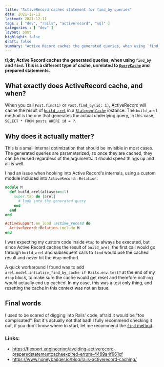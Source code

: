 ```yaml
---
title: "ActiveRecord caches statement for find_by queries"
date: 2021-12-11
lastmod: 2021-12-11
tags : [ "dev", "rails", "activerecord", "sql" ]
categories : [ "dev" ]
layout: post
highlight: false
draft: false
summary: "Active Record caches the generated queries, when using `find_by` and `find`"
---
```


__tl;dr; Active Record caches the generated queries, when using `find_by` and `find`. This is a different type of cache, unrelated to [`QueryCache`][query-cache] and prepared statements.__


## What exactly does ActiveRecord cache, and when?

When you call `Post.find(1)` or `Post.find_by(id: 1)`, ActiveRecord will cache the result of [`build_arel`][build-arel] in a [`StatementCache`][statement-cache] instance. The `build_arel` method is the one that generates the actual underlying query, in this case, `SELECT * FROM posts WHERE id = ?`.

## Why does it actually matter?

This is a small internal optimization that should be invisible in most cases. The generated queries are parameterized, so once they are cached, they can be reused regardless of the arguments. It should speed things up and all is well.

I had an issue when hooking into Active Record's internals, using a custom module included into `ActiveRecord::Relation`:

```ruby
module M
  def build_arel(aliases=nil)
    super.tap do |arel|
      # look into the generated query
    end
  end
end

ActiveSupport.on_load :active_record do
  ActiveRecord::Relation.include M
end
```

I was expecting my custom code inside `#tap` to always be executed, but since Active Record caches the result of `build_arel`, the first call would go through `build_arel` and subsequent calls to `find` would use the cached result and never hit the `#tap` method.

A quick workaround I found was to add `arel.model.intialize_find_by_cache if Rails.env.test?` at the end of my `#tap` block, to make sure the cache would get reset and therefore nothing would actually end up cached. In my case, this was a test only thing, and resetting the cache in this context was not an issue.

## Final words

I used to be scared of digging into Rails' code, afraid it would be "too complicated". But it's actually not that bad! I fully recommend checking it out, if you don't know where to start, let me recommend the [`find` method][find-method].

### Links:

- https://flexport.engineering/avoiding-activerecord-preparedstatementcacheexpired-errors-4499a4f961cf
- https://www.honeybadger.io/blog/rails-activerecord-caching/

[query-cache]:https://guides.rubyonrails.org/caching_with_rails.html#sql-caching
[build-arel]:https://github.com/rails/rails/blob/v7.0.0.rc1/activerecord/lib/active_record/relation/query_methods.rb#L1321-L1347
[statement-cache]:https://github.com/rails/rails/blob/v7.0.0.rc1/activerecord/lib/active_record/statement_cache.rb
[find-method]:https://github.com/rails/rails/blob/v7.0.0.rc1/activerecord/lib/active_record/core.rb#L268-L285
